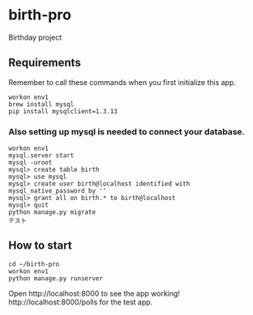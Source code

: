 # birth-pro
Birthday project

## Requirements
Remember to call these commands when you first initialize this app.
```
workon env1
brew install mysql
pip install mysqlclient=1.3.13
```

### Also setting up mysql is needed to connect your database.
```
workon env1
mysql.server start
mysql -uroot
mysql> create table birth
mysql> use mysql
mysql> create user birth@localhost identified with mysql_native_password by ''
mysql> grant all on birth.* to birth@localhost
mysql> quit
python manage.py migrate
テスト
```

## How to start
```
cd ~/birth-pro
workon env1
python manage.py runserver
```

Open http://localhost:8000 to see the app working!
http://localhost:8000/polls for the test app.
